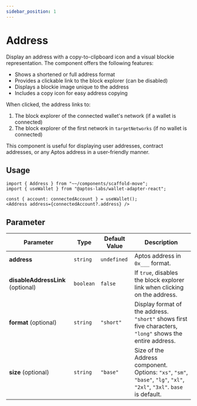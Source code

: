 ```yaml
---
sidebar_position: 1
---
```


# Address

Display an address with a copy-to-clipboard icon and a visual blockie representation. The component offers the following features:

- Shows a shortened or full address format
- Provides a clickable link to the block explorer (can be disabled)
- Displays a blockie image unique to the address
- Includes a copy icon for easy address copying

When clicked, the address links to:
1. The block explorer of the connected wallet's network (if a wallet is connected)
2. The block explorer of the first network in `targetNetworks` (if no wallet is connected)

This component is useful for displaying user addresses, contract addresses, or any Aptos address in a user-friendly manner.

## Usage

```tsx
import { Address } from "~~/components/scaffold-move";
import { useWallet } from "@aptos-labs/wallet-adapter-react";

const { account: connectedAccount } = useWallet();
<Address address={connectedAccount?.address} />
```

## Parameter

| Parameter                         | Type      | Default Value | Description|
| --------------------------------- | --------- | ------------- | --------------------------------------------- |
| **address**                       | `string`  | `undefined`   | Aptos address in `0x___` format.              |
| **disableAddressLink** (optional) | `boolean` | `false`       | If `true`, disables the block explorer link when clicking on the address. |
| **format** (optional)             | `string`  | `"short"`     | Display format of the address. `"short"` shows first five characters, `"long"` shows the entire address. |
| **size** (optional)               | `string`  | `"base"`      | Size of the Address component. Options: `"xs"`, `"sm"`, `"base"`, `"lg"`, `"xl"`, `"2xl"`, `"3xl"`. `base` is default. |
